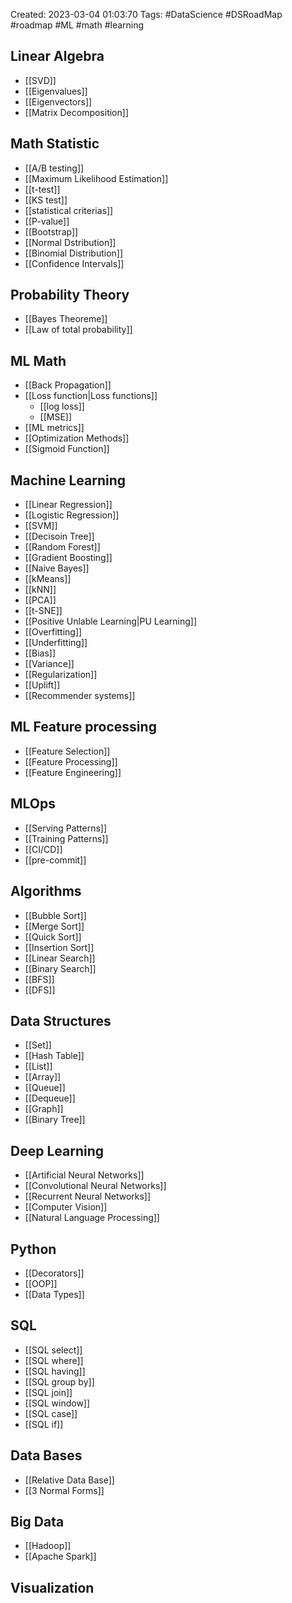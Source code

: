 Created: 2023-03-04 01:03:70
Tags: #DataScience #DSRoadMap #roadmap #ML #math #learning

## Linear Algebra
- [[SVD]]
- [[Eigenvalues]]
- [[Eigenvectors]]
- [[Matrix Decomposition]]

## Math Statistic
- [[A/B testing]]
- [[Maximum Likelihood Estimation]]
- [[t-test]]
- [[KS test]]
- [[statistical criterias]]
- [[P-value]]
- [[Bootstrap]]
- [[Normal Dstribution]]
- [[Binomial Distribution]]
- [[Confidence Intervals]]

## Probability Theory
- [[Bayes Theoreme]]
- [[Law of total probability]]

## ML Math
- [[Back Propagation]]
- [[Loss function|Loss functions]]
	- [[log loss]]
	- [[MSE]]
- [[ML metrics]]
- [[Optimization Methods]]
- [[Sigmoid Function]]

## Machine Learning
- [[Linear Regression]]
- [[Logistic Regression]]
- [[SVM]]
- [[Decisoin Tree]]
- [[Random Forest]]
- [[Gradient Boosting]]
- [[Naive Bayes]]
- [[kMeans]]
- [[kNN]]
- [[PCA]]
- [[t-SNE]]
- [[Positive Unlable Learning|PU Learning]]
- [[Overfitting]]
- [[Underfitting]]
- [[Bias]]
- [[Variance]]
- [[Regularization]]
- [[Uplift]]
- [[Recommender systems]] 

## ML Feature processing
- [[Feature Selection]]
- [[Feature Processing]]
- [[Feature Engineering]]

## MLOps
- [[Serving Patterns]]
- [[Training Patterns]]
- [[CI/CD]]
- [[pre-commit]]

## Algorithms
- [[Bubble Sort]]
- [[Merge Sort]]
- [[Quick Sort]]
- [[Insertion Sort]]
- [[Linear Search]]
- [[Binary Search]]
- [[BFS]]
- [[DFS]]

## Data Structures
- [[Set]]
- [[Hash Table]]
- [[List]]
- [[Array]]
- [[Queue]]
- [[Dequeue]]
- [[Graph]]
- [[Binary Tree]]

## Deep Learning
- [[Artificial Neural Networks]]
- [[Convolutional Neural Networks]]
- [[Recurrent Neural Networks]]
- [[Computer Vision]]
- [[Natural Language Processing]]

## Python
- [[Decorators]]
- [[OOP]]
- [[Data Types]]

## SQL
- [[SQL select]]
- [[SQL where]]
- [[SQL having]]
- [[SQL  group by]]
- [[SQL join]]
- [[SQL window]]
- [[SQL case]]
- [[SQL if]]

## Data Bases
- [[Relative Data Base]]
- [[3 Normal Forms]]

## Big Data
- [[Hadoop]]
- [[Apache Spark]]

## Visualization
